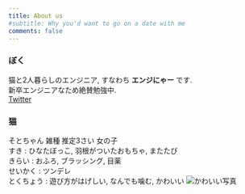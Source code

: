 ```yaml
---
title: About us
#subtitle: Why you'd want to go on a date with me
comments: false
---
```


### ぼく
猫と2人暮らしのエンジニア, すなわち **エンジにゃー** です.  
新卒エンジニアなため絶賛勉強中.  
[Twitter](https://twitter.com/uzimihsr)


### 猫
そとちゃん 雑種 推定3さい 女の子  
すき : ひなたぼっこ, 羽根がついたおもちゃ, またたび  
きらい : おふろ, ブラッシング, 目薬  
せいかく : ツンデレ  
とくちょう : 遊び方がはげしい, なんでも噛む, かわいい
![かわいい写真](/images/sotochan_kawaii.jpg)
